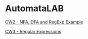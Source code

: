 # AutomataLAB
[CW2 - NFA, DFA and RegExp Example](.//https://omerfarukkaan.github.io/AutomataLAB/CW2)

[CW3 - Regular Expressions](https://omerfarukkaan.github.io/AutomataLAB/CW3)
